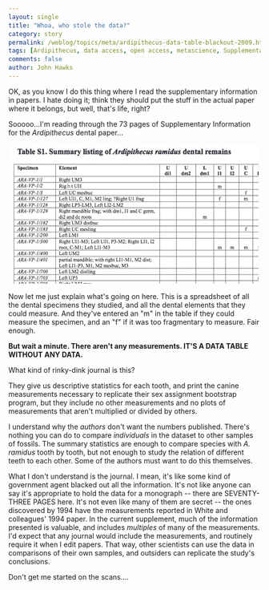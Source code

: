 ```yaml
---
layout: single 
title: "Whoa, who stole the data?" 
category: story
permalink: /weblog/topics/meta/ardipithecus-data-table-blackout-2009.html
tags: [Ardipithecus, data access, open access, metascience, Supplementary Information] 
comments: false 
author: John Hawks 
---
```


OK, as you know I do this thing where I read the supplementary information in papers. I hate doing it; think they should put the stuff in the actual paper where it belongs, but well, that's life, right? 

Sooooo...I'm reading through the 73 pages of Supplementary Information for the <i>Ardipithecus</i> dental paper... 

<div class="middle-picture">
<img src="/graphics/suwa-2009-supplement-table-no-measurements.png" width="500" height="279" alt="Supplementary table S1 from Suwa et al. 2009" />
</div>

Now let me just explain what's going on here. This is a spreadsheet of all the dental specimens they studied, and all the dental elements that they could measure. And they've entered an "m" in the table if they could measure the specimen, and an "f" if it was too fragmentary to measure. Fair enough. 

<b>But wait a minute. There aren't any measurements. IT'S A DATA TABLE WITHOUT ANY DATA.</b>

What kind of rinky-dink journal is this? 

 They give us descriptive statistics for each tooth, and print the canine measurements necessary to replicate their sex assignment bootstrap program, but they include no other measurements and no plots of measurements that aren't multiplied or divided by others. 

I understand why the <i>authors</i> don't want the numbers published. There's nothing you can do to compare <i>individuals</i> in the dataset to other samples of fossils. The summary statistics are enough to compare species with <i>A. ramidus</i> tooth by tooth, but not enough to study the relation of different teeth to each other. Some of the authors must want to do this themselves. 

What I don't understand is the journal. I mean, it's like some kind of government agent blacked out all the information. It's not like anyone can say it's appropriate to hold the data for a monograph -- there are SEVENTY-THREE PAGES here. It's not even like many of them are secret -- the ones discovered by 1994 have the measurements reported in White and colleagues' 1994 paper. In the current supplement, much of the information presented is valuable, and includes <i>multiples</i> of many of the measurements. I'd expect that any journal would include the measurements, and routinely require it when I edit papers. That way, other scientists can use the data in comparisons of their own samples, and outsiders can replicate the study's conclusions. 

Don't get me started on the scans....




